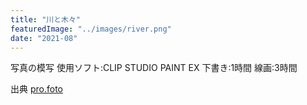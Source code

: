 ```yaml
---
title: "川と木々"
featuredImage: "../images/river.png"
date: "2021-08"
---
```


写真の模写
使用ソフト:CLIP STUDIO PAINT EX
下書き:1時間
線画:3時間

出典
[pro.foto](https://pro-foto.jp/free/product_info.php/cPath/21_26_51/products_id/1361)
